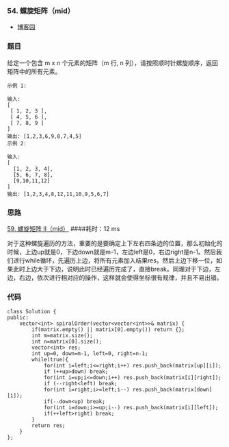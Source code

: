 ### 54. 螺旋矩阵（mid）

- [博客园](http://www.cnblogs.com/grandyang/p/4362675.html)


### 题目 

给定一个包含 m x n 个元素的矩阵（m 行, n 列），请按照顺时针螺旋顺序，返回矩阵中的所有元素。
	
	示例 1:
	
	输入:
	[
	 [ 1, 2, 3 ],
	 [ 4, 5, 6 ],
	 [ 7, 8, 9 ]
	]
	输出: [1,2,3,6,9,8,7,4,5]
	示例 2:
	
	输入:
	[
	  [1, 2, 3, 4],
	  [5, 6, 7, 8],
	  [9,10,11,12]
	]
	输出: [1,2,3,4,8,12,11,10,9,5,6,7]

### 思路
[59. 螺旋矩阵 II（mid）](https://github.com/wsqat/OJ/blob/master/LeetCode-CN/59.%20%E8%9E%BA%E6%97%8B%E7%9F%A9%E9%98%B5%20II%EF%BC%88mid%EF%BC%89.md)
####耗时：12 ms

对于这种螺旋遍历的方法，重要的是要确定上下左右四条边的位置，那么初始化的时候，上边up就是0，下边down就是m-1，左边left是0，右边right是n-1。然后我们进行while循环，先遍历上边，将所有元素加入结果res，然后上边下移一位，如果此时上边大于下边，说明此时已经遍历完成了，直接break。同理对于下边，左边，右边，依次进行相对应的操作，这样就会使得坐标很有规律，并且不易出错。


### 代码
```
class Solution {
public:
    vector<int> spiralOrder(vector<vector<int>>& matrix) {
        if(matrix.empty() || matrix[0].empty()) return {};
        int m=matrix.size();
        int n=matrix[0].size();
        vector<int> res;
        int up=0, down=m-1, left=0, right=n-1;
        while(true){
            for(int i=left;i<=right;i++) res.push_back(matrix[up][i]);
            if (++up>down) break;
            for(int i=up;i<=down;i++) res.push_back(matrix[i][right]);
            if (--right<left) break;
            for(int i=right;i>=left;i--) res.push_back(matrix[down][i]);
            if(--down<up) break;
            for(int i=down;i>=up;i--) res.push_back(matrix[i][left]);
            if(++left>right) break;
        }
        return res;
    }
};
```